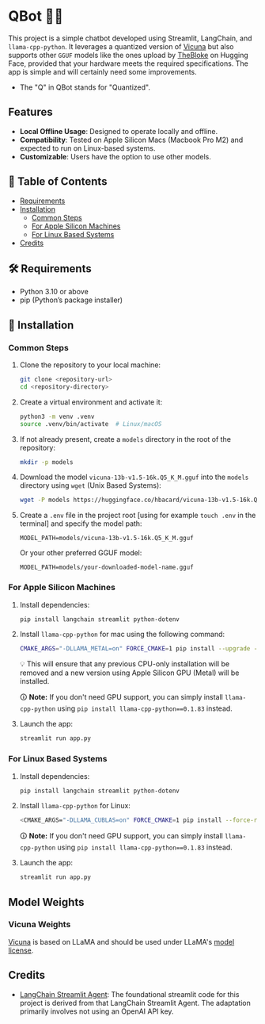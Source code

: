 # QBot 🤖✨

This project is a simple chatbot developed using Streamlit, LangChain, and `llama-cpp-python`. It leverages a quantized version of [Vicuna](https://lmsys.org/blog/2023-03-30-vicuna) but also supports other `GGUF` models like the ones upload by [TheBloke](https://huggingface.co/TheBloke) on Hugging Face, provided that your hardware meets the required specifications. The app is simple and will certainly need some improvements. 

- The "Q" in QBot stands for "Quantized".


## Features
- **Local Offline Usage**: Designed to operate locally and offline.
- **Compatibility**: Tested on Apple Silicon Macs (Macbook Pro M2) and expected to run on Linux-based systems.
- **Customizable**: Users have the option to use other models.

## 📑 Table of Contents
- [Requirements](#requirements)
- [Installation](#installation)
  - [Common Steps](#common-steps)
  - [For Apple Silicon Machines](#for-apple-silicon-machines)
  - [For Linux Based Systems](#for-linux-based-systems)
- [Credits](#credits)


## 🛠 Requirements

- Python 3.10 or above
- pip (Python’s package installer)

## 💾 Installation

### Common Steps

1. Clone the repository to your local machine:
   ```sh
   git clone <repository-url>
   cd <repository-directory>
   ```


2. Create a virtual environment and activate it:

   ```sh
   python3 -m venv .venv
   source .venv/bin/activate  # Linux/macOS
   ```

3. If not already present, create a `models` directory in the root of the repository:

   ```sh
   mkdir -p models
   ```

4. Download the model `vicuna-13b-v1.5-16k.Q5_K_M.gguf` into the `models` directory using `wget` (Unix Based Systems):

   ```sh
   wget -P models https://huggingface.co/hbacard/vicuna-13b-v1.5-16k.Q5_K_M-GGUF/resolve/main/vicuna-13b-v1.5-16k.Q5_K_M.gguf
   ```

5. Create a `.env` file in the project root [using for example `touch .env` in the terminal] and specify the model path:
   ```env
   MODEL_PATH=models/vicuna-13b-v1.5-16k.Q5_K_M.gguf
   ```
   Or your other preferred GGUF model:
   ```env
   MODEL_PATH=models/your-downloaded-model-name.gguf
   ```

### For Apple Silicon Machines

1. Install dependencies:

   ```sh
   pip install langchain streamlit python-dotenv
   ```

2. Install `llama-cpp-python` for mac using the following command:

   ```sh
   CMAKE_ARGS="-DLLAMA_METAL=on" FORCE_CMAKE=1 pip install --upgrade --force-reinstall llama-cpp-python==0.1.83 --no-cache-dir
   ```

   💡 This will ensure that any previous CPU-only installation will be removed and a new version using Apple Silicon GPU (Metal) will be installed.

   🛈 **Note:** If you don't need GPU support, you can simply install `llama-cpp-python` using `pip install llama-cpp-python==0.1.83` instead.
3. Launch the app:
   ```sh
   streamlit run app.py
   ```

### For Linux Based Systems

1. Install dependencies:

   ```sh
   pip install langchain streamlit python-dotenv
   ```

2. Install `llama-cpp-python` for Linux:

   ```sh
   <CMAKE_ARGS="-DLLAMA_CUBLAS=on" FORCE_CMAKE=1 pip install --force-reinstall llama-cpp-python==0.1.83 --no-cache-dir
   ```
   🛈 **Note:** If you don't need GPU support, you can simply install `llama-cpp-python` using `pip install llama-cpp-python==0.1.83` instead.
3. Launch the app:
   ```sh
   streamlit run app.py
   ```
## Model Weights
### Vicuna Weights
[Vicuna](https://lmsys.org/blog/2023-03-30-vicuna/) is based on LLaMA and should be used under LLaMA's [model license](https://github.com/facebookresearch/llama/blob/main/LICENSE).

## Credits

- [LangChain Streamlit Agent](https://github.com/langchain-ai/streamlit-agent/blob/main/streamlit_agent/basic_memory.py): The foundational streamlit code for this project is derived from that LangChain Streamlit Agent. The adaptation primarily involves not using an OpenAI API key.


